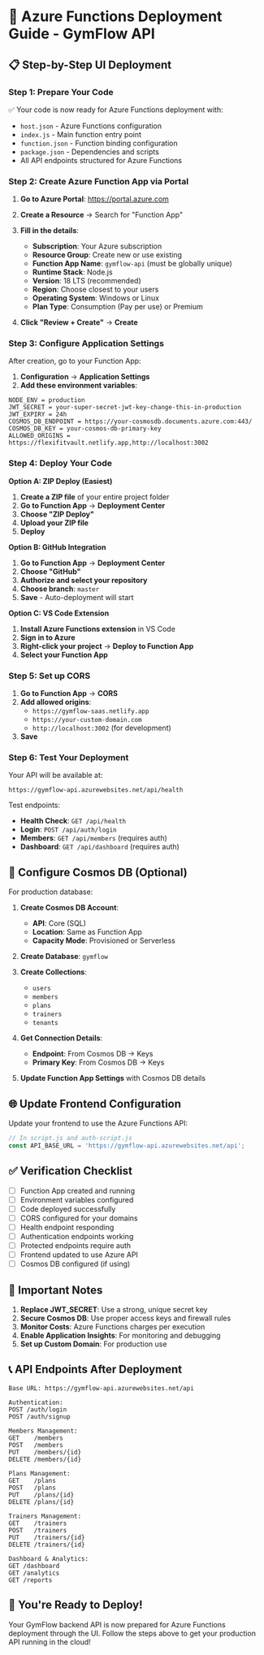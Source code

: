 # 🚀 Azure Functions Deployment Guide - GymFlow API

## 📋 **Step-by-Step UI Deployment**

### **Step 1: Prepare Your Code**
✅ Your code is now ready for Azure Functions deployment with:
- `host.json` - Azure Functions configuration
- `index.js` - Main function entry point
- `function.json` - Function binding configuration
- `package.json` - Dependencies and scripts
- All API endpoints structured for Azure Functions

### **Step 2: Create Azure Function App via Portal**

1. **Go to Azure Portal**: https://portal.azure.com
2. **Create a Resource** → Search for "Function App"
3. **Fill in the details**:
   - **Subscription**: Your Azure subscription
   - **Resource Group**: Create new or use existing
   - **Function App Name**: `gymflow-api` (must be globally unique)
   - **Runtime Stack**: Node.js
   - **Version**: 18 LTS (recommended)
   - **Region**: Choose closest to your users
   - **Operating System**: Windows or Linux
   - **Plan Type**: Consumption (Pay per use) or Premium

4. **Click "Review + Create"** → **Create**

### **Step 3: Configure Application Settings**

After creation, go to your Function App:

1. **Configuration** → **Application Settings**
2. **Add these environment variables**:

```
NODE_ENV = production
JWT_SECRET = your-super-secret-jwt-key-change-this-in-production
JWT_EXPIRY = 24h
COSMOS_DB_ENDPOINT = https://your-cosmosdb.documents.azure.com:443/
COSMOS_DB_KEY = your-cosmos-db-primary-key
ALLOWED_ORIGINS = https://flexifitvault.netlify.app,http://localhost:3002
```

### **Step 4: Deploy Your Code**

**Option A: ZIP Deploy (Easiest)**
1. **Create a ZIP file** of your entire project folder
2. **Go to Function App** → **Deployment Center**
3. **Choose "ZIP Deploy"**
4. **Upload your ZIP file**
5. **Deploy**

**Option B: GitHub Integration**
1. **Go to Function App** → **Deployment Center**
2. **Choose "GitHub"**
3. **Authorize and select your repository**
4. **Choose branch**: `master`
5. **Save** - Auto-deployment will start

**Option C: VS Code Extension**
1. **Install Azure Functions extension** in VS Code
2. **Sign in to Azure**
3. **Right-click your project** → **Deploy to Function App**
4. **Select your Function App**

### **Step 5: Set up CORS**

1. **Go to Function App** → **CORS**
2. **Add allowed origins**:
   - `https://gymflow-saas.netlify.app`
   - `https://your-custom-domain.com`
   - `http://localhost:3002` (for development)
3. **Save**

### **Step 6: Test Your Deployment**

Your API will be available at:
```
https://gymflow-api.azurewebsites.net/api/health
```

Test endpoints:
- **Health Check**: `GET /api/health`
- **Login**: `POST /api/auth/login`
- **Members**: `GET /api/members` (requires auth)
- **Dashboard**: `GET /api/dashboard` (requires auth)

## 🔧 **Configure Cosmos DB (Optional)**

For production database:

1. **Create Cosmos DB Account**:
   - **API**: Core (SQL)
   - **Location**: Same as Function App
   - **Capacity Mode**: Provisioned or Serverless

2. **Create Database**: `gymflow`
3. **Create Collections**:
   - `users`
   - `members`
   - `plans`
   - `trainers`
   - `tenants`

4. **Get Connection Details**:
   - **Endpoint**: From Cosmos DB → Keys
   - **Primary Key**: From Cosmos DB → Keys

5. **Update Function App Settings** with Cosmos DB details

## 🌐 **Update Frontend Configuration**

Update your frontend to use the Azure Functions API:

```javascript
// In script.js and auth-script.js
const API_BASE_URL = 'https://gymflow-api.azurewebsites.net/api';
```

## ✅ **Verification Checklist**

- [ ] Function App created and running
- [ ] Environment variables configured
- [ ] Code deployed successfully
- [ ] CORS configured for your domains
- [ ] Health endpoint responding
- [ ] Authentication endpoints working
- [ ] Protected endpoints require auth
- [ ] Frontend updated to use Azure API
- [ ] Cosmos DB configured (if using)

## 🚨 **Important Notes**

1. **Replace JWT_SECRET**: Use a strong, unique secret key
2. **Secure Cosmos DB**: Use proper access keys and firewall rules
3. **Monitor Costs**: Azure Functions charges per execution
4. **Enable Application Insights**: For monitoring and debugging
5. **Set up Custom Domain**: For production use

## 📞 **API Endpoints After Deployment**

```
Base URL: https://gymflow-api.azurewebsites.net/api

Authentication:
POST /auth/login
POST /auth/signup

Members Management:
GET    /members
POST   /members
PUT    /members/{id}
DELETE /members/{id}

Plans Management:
GET    /plans
POST   /plans
PUT    /plans/{id}
DELETE /plans/{id}

Trainers Management:
GET    /trainers
POST   /trainers
PUT    /trainers/{id}
DELETE /trainers/{id}

Dashboard & Analytics:
GET /dashboard
GET /analytics
GET /reports
```

## 🎉 **You're Ready to Deploy!**

Your GymFlow backend API is now prepared for Azure Functions deployment through the UI. Follow the steps above to get your production API running in the cloud!

